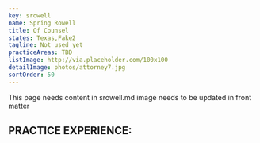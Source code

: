 ```yaml
---
key: srowell
name: Spring Rowell
title: Of Counsel
states: Texas,Fake2
tagline: Not used yet
practiceAreas: TBD
listImage: http://via.placeholder.com/100x100
detailImage: photos/attorney7.jpg
sortOrder: 50
---
```

This page needs content in srowell.md
image needs to be updated in front matter

## PRACTICE EXPERIENCE:
